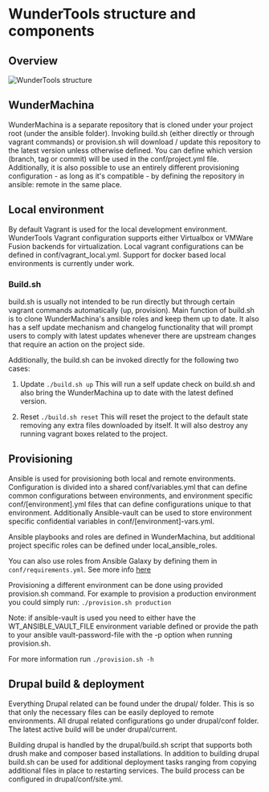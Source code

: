 # WunderTools structure and components

## Overview
![](img/wundertools_structure.png "WunderTools structure")

## WunderMachina
WunderMachina is a separate repository that is cloned under your project root (under the ansible folder). Invoking build.sh (either directly or through vagrant commands) or provision.sh will download / update this repository to the latest version unless otherwise defined. You can define which version (branch, tag or commit) will be used in the conf/project.yml file. Additionally, it is also possible to use an entirely different provisioning configuration - as long as it's compatible - by defining the repository in ansible: remote in the same place.

## Local environment
By default Vagrant is used for the local development environment. WunderTools Vagrant configuration supports either Virtualbox or VMWare Fusion backends for virtualization. Local vagrant configurations can be defined in conf/vagrant_local.yml. Support for docker based local environments is currently under work.

### Build.sh
build.sh is usually not intended to be run directly but through certain vagrant commands automatically (up, provision). Main function of build.sh is to clone WunderMachina's ansible roles and keep them up to date. It also has a self update mechanism and changelog functionality that will prompt users to comply with latest updates whenever there are upstream changes that require an action on the project side.

Additionally, the build.sh can be invoked directly for the following two cases:

1. Update
  ```./build.sh up```
  This will run  a self update check on build.sh and also bring the WunderMachina up to date with the latest defined version.

2. Reset
  ```./build.sh reset```
  This will reset the project to the default state removing any extra files downloaded by itself. It will also destroy any running vagrant boxes related to the project.


## Provisioning
Ansible is used for provisioning both local and remote environments. Configuration is divided into a shared conf/variables.yml that can define common configurations between environments, and environment specific conf/[environment].yml files that can define configurations unique to that environment. Additionally Ansible-vault can be used to store environment specific confidential variables in conf/[environment]-vars.yml.

Ansible playbooks and roles are defined in WunderMachina, but additional project specific roles can be defined under local_ansible_roles.

You can also use roles from Ansible Galaxy by defining them in `conf/requirements.yml`. 
See more info [here](http://docs.ansible.com/ansible/latest/galaxy.html#installing-multiple-roles-from-a-file)

Provisioning a different environment can be done using provided provision.sh command. For example to provision a production environment you could simply run:
```./provision.sh production```

Note: if ansible-vault is used you need to either have the WT_ANSIBLE_VAULT_FILE environment variable defined or provide the path to your ansible vault-password-file with the -p option when running provision.sh.

For more information run ```./provision.sh -h```

## Drupal build & deployment
Everything Drupal related can be found under the drupal/ folder. This is so that only the necessary files can be easily deployed to remote environments. All drupal related configurations go under drupal/conf folder. The latest active build will be under drupal/current.

Building drupal is handled by the drupal/build.sh script that supports both drush make and composer based installations. In addition to building drupal build.sh can be used for additional deployment tasks ranging from copying additional files in place to restarting services. The build process can be configured in drupal/conf/site.yml.
